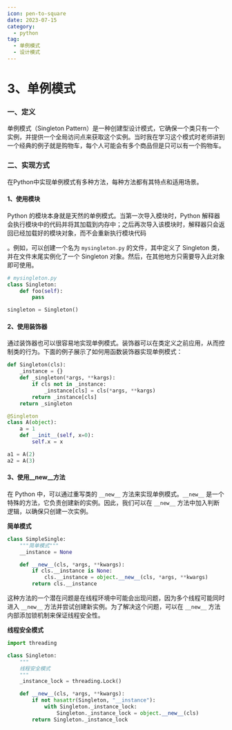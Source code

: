 ```yaml
---
icon: pen-to-square
date: 2023-07-15
category:
  - python
tag:
  - 单例模式
  - 设计模式
---
```

# 3、单例模式



### 一、定义

单例模式（Singleton Pattern）是一种创建型设计模式，它确保一个类只有一个实例，并提供一个全局访问点来获取这个实例。当时我在学习这个模式时老师讲到一个经典的例子就是购物车，每个人可能会有多个商品但是只可以有一个购物车。



### 二、实现方式



在Python中实现单例模式有多种方法，每种方法都有其特点和适用场景。

#### 1、使用模块

Python 的模块本身就是天然的单例模式。当第一次导入模块时，Python 解释器会执行模块中的代码并将其加载到内存中；之后再次导入该模块时，解释器只会返回已经加载好的模块对象，而不会重新执行模块代码

。例如，可以创建一个名为 `mysingleton.py` 的文件，其中定义了 Singleton 类，并在文件末尾实例化了一个 Singleton 对象。然后，在其他地方只需要导入此对象即可使用。

```python
# mysingleton.py
class Singleton:
    def foo(self):
        pass

singleton = Singleton()
```



#### 2、使用装饰器

通过装饰器也可以很容易地实现单例模式。装饰器可以在类定义之前应用，从而控制类的行为。下面的例子展示了如何用函数装饰器实现单例模式：

```python
def Singleton(cls):
    _instance = {}
    def _singleton(*args, **kargs):
        if cls not in _instance:
            _instance[cls] = cls(*args, **kargs)
        return _instance[cls]
    return _singleton

@Singleton
class A(object):
    a = 1
    def __init__(self, x=0):
        self.x = x

a1 = A(2)
a2 = A(3)
```



#### 3、使用__new__方法

在 Python 中，可以通过重写类的 `__new__` 方法来实现单例模式。`__new__` 是一个特殊的方法，它负责创建新的实例。因此，我们可以在 `__new__` 方法中加入判断逻辑，以确保只创建一次实例。

**简单模式**

```python
class SimpleSingle:
    """简单模式"""
    __instance = None

    def __new__(cls, *args, **kwargs):
        if cls.__instance is None:
            cls.__instance = object.__new__(cls, *args, **kwargs)
        return cls.__instance
```

这种方法的一个潜在问题是在线程环境中可能会出现问题，因为多个线程可能同时进入 `__new__` 方法并尝试创建新实例。为了解决这个问题，可以在 `__new__` 方法内部添加锁机制来保证线程安全性。

**线程安全模式**

```python
import threading

class Singleton:
    """
    线程安全模式
    """
    _instance_lock = threading.Lock()

    def __new__(cls, *args, **kwargs):
        if not hasattr(Singleton, "__instance"):
            with Singleton._instance_lock:
                Singleton._instance_lock = object.__new__(cls)
        return Singleton._instance_lock
      
```
